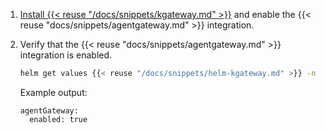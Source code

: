 1. [Install {{< reuse "/docs/snippets/kgateway.md" >}}](../../quickstart) and enable the {{< reuse "docs/snippets/agentgateway.md" >}} integration.
2. Verify that the {{< reuse "docs/snippets/agentgateway.md" >}} integration is enabled. 
   ```sh
   helm get values {{< reuse "/docs/snippets/helm-kgateway.md" >}} -n {{< reuse "docs/snippets/namespace.md" >}} -o yaml
   ```
   
   Example output: 
   ```
   agentGateway:
     enabled: true
   ```